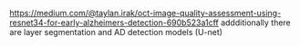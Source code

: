 https://medium.com/@taylan.irak/oct-image-quality-assessment-using-resnet34-for-early-alzheimers-detection-690b523a1cff 
addditionally there are layer segmentation and AD detection models (U-net)
